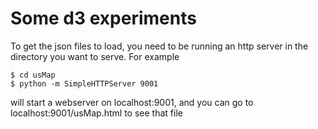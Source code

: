 # Some d3 experiments

To get the json files to load, you need to be running an http server in the directory you want to serve.  For example 

    $ cd usMap
    $ python -m SimpleHTTPServer 9001

will start a webserver on localhost:9001, and you can go to localhost:9001/usMap.html to see that file 

